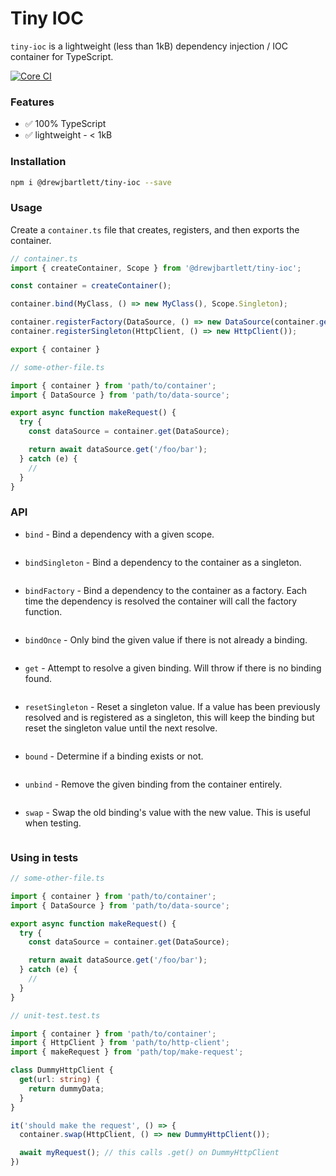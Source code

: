 # Tiny IOC

`tiny-ioc` is a lightweight (less than 1kB) dependency injection / IOC container for TypeScript.


[![Core CI](https://github.com/drewjbartlett/tiny-ioc/actions/workflows/core.yml/badge.svg)](https://github.com/drewjbartlett/tiny-ioc/actions/workflows/core.yml) 


### Features

- ✅ 100% TypeScript
- ✅ lightweight - < 1kB

### Installation

```bash
npm i @drewjbartlett/tiny-ioc --save
```

### Usage

Create a `container.ts` file that creates, registers, and then exports the container.

```ts
// container.ts
import { createContainer, Scope } from '@drewjbartlett/tiny-ioc';

const container = createContainer();

container.bind(MyClass, () => new MyClass(), Scope.Singleton);

container.registerFactory(DataSource, () => new DataSource(container.get(HttpClient)));
container.registerSingleton(HttpClient, () => new HttpClient());

export { container }
```

```ts
// some-other-file.ts

import { container } from 'path/to/container';
import { DataSource } from 'path/to/data-source';

export async function makeRequest() {
  try {
    const dataSource = container.get(DataSource);

    return await dataSource.get('/foo/bar');
  } catch (e) {
    //
  }
}
```

### API

- `bind` - Bind a dependency with a given scope.

```ts

```

- `bindSingleton` - Bind a dependency to the container as a singleton.

```ts

```

- `bindFactory` - Bind a dependency to the container as a factory. Each time the dependency is resolved the container will call the factory function.

```ts

```


- `bindOnce` - Only bind the given value if there is not already a binding.

```ts

```

- `get` - Attempt to resolve a given binding. Will throw if there is no binding found.

```ts

```

- `resetSingleton` - Reset a singleton value. If a value has been previously resolved and is registered as a singleton, this will keep the binding but reset the singleton value until the next resolve.

```ts

```

- `bound` - Determine if a binding exists or not.

```ts

```

- `unbind` - Remove the given binding from the container entirely.

```ts

```

- `swap` - Swap the old binding's value with the new value. This is useful when testing.

```ts

```

### Using in tests

```ts
// some-other-file.ts

import { container } from 'path/to/container';
import { DataSource } from 'path/to/data-source';

export async function makeRequest() {
  try {
    const dataSource = container.get(DataSource);

    return await dataSource.get('/foo/bar');
  } catch (e) {
    //
  }
}
```

```ts
// unit-test.test.ts

import { container } from 'path/to/container';
import { HttpClient } from 'path/to/http-client';
import { makeRequest } from 'path/top/make-request';

class DummyHttpClient {
  get(url: string) {
    return dummyData;
  }
}

it('should make the request', () => {
  container.swap(HttpClient, () => new DummyHttpClient());

  await myRequest(); // this calls .get() on DummyHttpClient
})
```